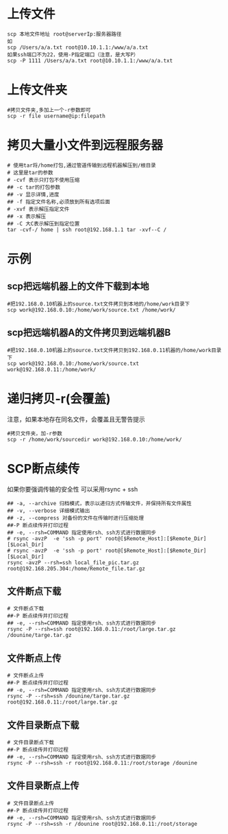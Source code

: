 # 上传文件
```shell
scp 本地文件地址 root@serverIp:服务器路径
如
scp /Users/a/a.txt root@10.10.1.1:/www/a/a.txt
如果ssh端口不为22，使用-P指定端口（注意，是大写P）
scp -P 1111 /Users/a/a.txt root@10.10.1.1:/www/a/a.txt
```
# 上传文件夹
```shell
#拷贝文件夹,多加上一个-r参数即可
scp -r file username@ip:filepath
```
# 拷贝大量小文件到远程服务器
```shell
# 使用tar将/home打包,通过管道传输到远程机器解压到/根目录
# 这里是tar的参数
# -cvf 表示只打包不使用压缩
## -c tar的打包参数
## -v 显示详情,进度
## -f 指定文件名称,必须放到所有选项后面
# -xvf 表示解压指定文件
## -x 表示解压
## -C 大C表示解压到指定位置
tar -cvf-/ home | ssh root@192.168.1.1 tar -xvf--C /
```
# 示例
## scp把远端机器上的文件下载到本地
```shell
#把192.168.0.10机器上的source.txt文件拷贝到本地的/home/work目录下
scp work@192.168.0.10:/home/work/source.txt /home/work/ 
```
## scp把远端机器A的文件拷贝到远端机器B
```shell
#把192.168.0.10机器上的source.txt文件拷贝到192.168.0.11机器的/home/work目录下
scp work@192.168.0.10:/home/work/source.txt work@192.168.0.11:/home/work/ 
```
# 递归拷贝-r(会覆盖)
注意，如果本地存在同名文件，会覆盖且无警告提示
```shell
#拷贝文件夹，加-r参数
scp -r /home/work/sourcedir work@192.168.0.10:/home/work/
```
# SCP断点续传
如果你要强调传输的安全性 可以采用rsync + ssh
```shell
## -a, --archive 归档模式，表示以递归方式传输文件，并保持所有文件属性
## -v, --verbose 详细模式输出
## -z, --compress 对备份的文件在传输时进行压缩处理
##-P 断点续传并打印过程
## -e, --rsh=COMMAND 指定使用rsh、ssh方式进行数据同步
# rsync -avzP  -e 'ssh -p port' root@[$Remote_Host]:[$Remote_Dir] [$Local_Dir]
# rsync -avzP  -e 'ssh -p port' root@[$Remote_Host]:[$Remote_Dir] [$Local_Dir]
rsync -avzP --rsh=ssh local_file_pic.tar.gz root@192.168.205.304:/home/Remote_file.tar.gz
```
## 文件断点下载
```shell
# 文件断点下载
##-P 断点续传并打印过程
## -e, --rsh=COMMAND 指定使用rsh、ssh方式进行数据同步
rsync -P --rsh=ssh root@192.168.0.11:/root/large.tar.gz /dounine/targe.tar.gz
```
## 文件断点上传
```shell
# 文件断点上传
##-P 断点续传并打印过程
## -e, --rsh=COMMAND 指定使用rsh、ssh方式进行数据同步
rsync -P --rsh=ssh /dounine/targe.tar.gz root@192.168.0.11:/root/large.tar.gz
```
## 文件目录断点下载
```shell
# 文件目录断点下载
##-P 断点续传并打印过程
## -e, --rsh=COMMAND 指定使用rsh、ssh方式进行数据同步
rsync -P --rsh=ssh -r root@192.168.0.11:/root/storage /dounine
```
## 文件目录断点上传
```shell
# 文件目录断点上传
##-P 断点续传并打印过程
## -e, --rsh=COMMAND 指定使用rsh、ssh方式进行数据同步
rsync -P --rsh=ssh -r /dounine root@192.168.0.11:/root/storage
```
